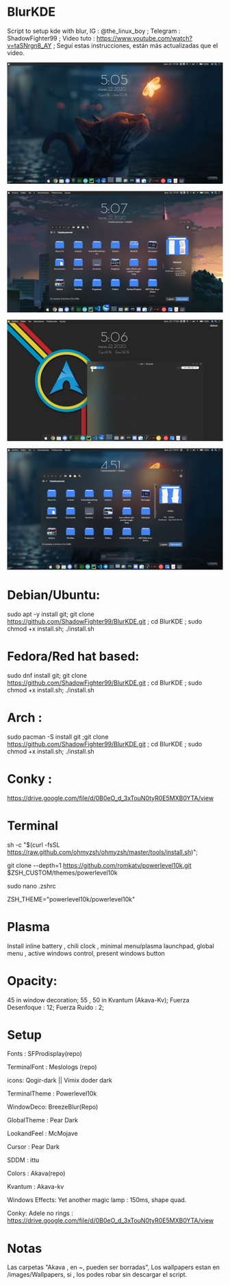 # BlurKDE
Script to setup kde with blur, IG : @the_linux_boy ; Telegram : ShadowFighter99 ; Video tuto : https://www.youtube.com/watch?v=taSNrgn8_AY ; Seguí estas instrucciones, están más actualizadas que el video.

![](Images/Captura_de_pantalla_22-03_1705.png)

![](Images/Captura_de_pantalla_22-03_1707.png)

![](Images/Captura_de_pantalla_22-03_1706.png)

![](Images/Captura_de_pantalla_22-03_1651.png)

# Debian/Ubuntu:
sudo apt -y install git; git clone https://github.com/ShadowFighter99/BlurKDE.git ; cd BlurKDE ; sudo chmod +x install.sh; ./install.sh
# Fedora/Red hat based:
sudo dnf install git; git clone https://github.com/ShadowFighter99/BlurKDE.git ; cd BlurKDE ; sudo chmod +x install.sh; ./install.sh
# Arch : 
sudo pacman -S install git ;git clone https://github.com/ShadowFighter99/BlurKDE.git ; cd BlurKDE ; sudo chmod +x install.sh; ./install.sh
# Conky : 
https://drive.google.com/file/d/0B0eO_d_3xTouN0tyR0E5MXB0YTA/view

# Terminal
 sh -c "$(curl -fsSL https://raw.github.com/ohmyzsh/ohmyzsh/master/tools/install.sh)";
 
git clone --depth=1 https://github.com/romkatv/powerlevel10k.git $ZSH_CUSTOM/themes/powerlevel10k

sudo nano .zshrc

ZSH_THEME="powerlevel10k/powerlevel10k"
# #########################################################################################################################
# Plasma
Install inline battery , chili clock , minimal menu/plasma launchpad, global menu , active windows control, present windows button 
# Opacity:
45 in window decoration;
55 , 50 in Kvantum (Akava-Kv);
Fuerza Desenfoque : 12;
Fuerza Ruido : 2;
# Setup
Fonts : SFProdisplay(repo)

TerminalFont : Meslologs (repo)

icons: Qogir-dark || Vimix doder dark

TerminalTheme : Powerlevel10k

WindowDeco: BreezeBlur(Repo)

GlobalTheme : Pear Dark

LookandFeel : McMojave

Cursor : Pear Dark

SDDM : ittu

Colors : Akava(repo)

Kvantum : Akava-kv

Windows Effects: Yet another magic lamp : 150ms, shape quad.

Conky: Adele no rings : https://drive.google.com/file/d/0B0eO_d_3xTouN0tyR0E5MXB0YTA/view

# Notas
Las carpetas "Akava , en ~, pueden ser borradas", Los wallpapers estan en /images/Wallpapers, si , los podes robar sin descargar el script.
